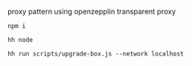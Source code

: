 

proxy pattern using openzepplin transparent proxy



`npm i`

`hh node`

`hh run scripts/upgrade-box.js --network localhost`
